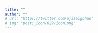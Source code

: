 ```yaml
---
title: ""
author: ""
# url: "https://twitter.com/ajisaigohan"
# img: "posts_icon/029/icon.png"
---
```

